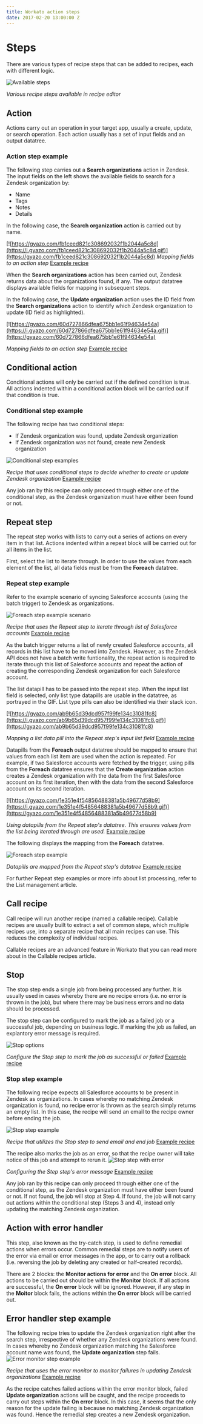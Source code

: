 ```yaml
---
title: Workato action steps
date: 2017-02-20 13:00:00 Z
---
```


# Steps
There are various types of recipe steps that can be added to recipes, each with different logic.

![Available steps](/_uploads/_recipes/steps/available_steps.png)

*Various recipe steps available in recipe editor*

## Action
Actions carry out an operation in your target app, usually a create, update, or search operation. Each action usually has a set of input fields and an output datatree.

### Action step example
The following step carries out a **Search organizations** action in Zendesk. The input fields on the left shows the available fields to search for a Zendesk organization by:
- Name
- Tags
- Notes
- Details

In the following case, the **Search organization** action is carried out by name.

[![https://gyazo.com/fb1ceed821c308692032f1b2044a5c8d](https://i.gyazo.com/fb1ceed821c308692032f1b2044a5c8d.gif)](https://gyazo.com/fb1ceed821c308692032f1b2044a5c8d)
*Mapping fields to an action step* [Example recipe](https://www.workato.com/recipes/480358)

When the **Search organizations** action has been carried out, Zendesk returns data about the organizations found, if any. The output datatree displays available fields for mapping in subsequent steps.

In the following case, the **Update organization** action uses the ID field from the **Search organizations** action to identify which Zendesk organization to update (ID field as highlighted).

[![https://gyazo.com/60d727866dfea675bb1e61f94634e54a](https://i.gyazo.com/60d727866dfea675bb1e61f94634e54a.gif)](https://gyazo.com/60d727866dfea675bb1e61f94634e54a)

*Mapping fields to an action step* [Example recipe](https://www.workato.com/recipes/480358)

## Conditional action
Conditional actions will only be carried out if the defined condition is true. All actions indented within a conditional action block will be carried out if that condition is true.

### Conditional step example
The following recipe has two conditional steps:
- If Zendesk organization was found, update Zendesk organization
- If Zendesk organization was not found, create new Zendesk organization

![Conditional step examples](/_uploads/_recipes/steps/conditional_step_examples.png)

*Recipe that uses conditional steps to decide whether to create or update Zendesk organization* [Example recipe](https://www.workato.com/recipes/480358)

Any job ran by this recipe can only proceed through either one of the conditional step, as the Zendesk organization must have either been found or not.

## Repeat step
The repeat step works with lists to carry out a series of actions on every item in that list. Actions indented within a repeat block will be carried out for all items in the list.

First, select the list to iterate through. In order to use the values from each element of the list, all data fields must be from the **Foreach** datatree.

### Repeat step example
Refer to the example scenario of syncing Salesforce accounts (using the batch trigger) to Zendesk as organizations.

![Foreach step example scenario](/_uploads/_recipes/steps/foreach_example_scenario.png)

*Recipe that uses the Repeat step to iterate through list of Salesforce accounts* [Example recipe](https://www.workato.com/recipes/480695)

As the batch trigger returns a list of newly created Salesforce accounts, all records in this list have to be moved into Zendesk. However, as the Zendesk API does not have a batch write funtionality, the repeat action is required to iterate through this list of Salesforce accounts and repeat the action of creating the corresponding Zendesk organization for each Salesforce account.

The list datapill has to be passed into the repeat step. When the input list field is selected, only list type datapills are usable in the datatree, as portrayed in the GIF. List type pills can also be identified via their stack icon.

[![https://gyazo.com/ab9b65d39dcd957f99fe134c31081fc8](https://i.gyazo.com/ab9b65d39dcd957f99fe134c31081fc8.gif)](https://gyazo.com/ab9b65d39dcd957f99fe134c31081fc8)

*Mapping a list data pill into the Repeat step's input list field* [Example recipe](https://www.workato.com/recipes/480695)

Datapills from the **Foreach** output datatree should be mapped to ensure that values from each list item are used when the action is repeated. For example, if two Salesforce accounts were fetched by the trigger, using pills from the **Foreach** datatree ensures that the **Create organization** action creates a Zendesk organization with the data from the first Salesforce account on its first iteration, then with the data from the second Salesforce account on its second iteration.

[![https://gyazo.com/1e351e4f54856488381a5b49677d58b9](https://i.gyazo.com/1e351e4f54856488381a5b49677d58b9.gif)](https://gyazo.com/1e351e4f54856488381a5b49677d58b9)

*Using datapills from the Repeat step's datatree. This ensures values from the list being iterated through are used.* [Example recipe](https://www.workato.com/recipes/480695)

The following displays the mapping from the **Foreach** datatree.

![Foreach step example](/_uploads/_recipes/steps/foreach_example.png)

*Datapills are mapped from the Repeat step's datatree* [Example recipe](https://www.workato.com/recipes/480695)

For further Repeat step examples or more info about list processing, refer to the List management article.

## Call recipe
Call recipe will run another recipe (named a callable recipe). Callable recipes are usually built to extract a set of common steps, which multiple recipes use, into a separate recipe that all main recipes can use. This reduces the complexity of individual recipes.

Callable recipes are an advanced feature in Workato that you can read more about in the Callable recipes article.

## Stop
The stop step ends a single job from being processed any further. It is usually used in cases whereby there are no recipe errors (i.e. no error is thrown in the job), but where there may be business errors and no data should be processed.

The stop step can be configured to mark the job as a failed job or a successful job, depending on business logic. If marking the job as failed, an explantory error message is required.

![Stop options](/_uploads/_recipes/steps/stop_options.png)

*Configure the Stop step to mark the job as successful or failed* [Example recipe](https://www.workato.com/recipes/480360)

### Stop step example
The following recipe expects all Salesforce accounts to be present in Zendesk as organizations. In cases whereby no matching Zendesk organization is found, no recipe error is thrown as the search simply returns an empty list. In this case, the recipe will send an email to the recipe owner before ending the job.

![Stop step example](/_uploads/_recipes/steps/stop_step_example.png)

*Recipe that utilizes the Stop step to send email and end job* [Example recipe](https://www.workato.com/recipes/480360)

The recipe also marks the job as an error, so that the recipe owner will take notice of this job and attempt to rerun it.
![Stop step with error](/_uploads/_recipes/steps/stop_with_error.png)

*Configuring the Step step's error message* [Example recipe](https://www.workato.com/recipes/480360)

Any job ran by this recipe can only proceed through either one of the conditional step, as the Zendesk organization must have either been found or not. If not found, the job will stop at Step 4. If found, the job will not carry out actions within the conditional step (Steps 3 and 4), instead only updating the matching Zendesk organization.

## Action with error handler
This step, also known as the try-catch step, is used to define remedial actions when errors occur. Common remedial steps are to notify users of the error via email or error messages in the app, or to carry out a rollback (i.e. reversing the job by deleting any created or half-created records).

There are 2 blocks: the **Monitor actions for error** and the **On error** block. All actions to be carried out should be within the **Monitor** block. If all actions are successful, the **On error** block will be ignored. However, if any step in the **Moitor** block fails, the actions within the **On error** block will be carried out.

## Error handler step example
The following recipe tries to update the Zendesk organization right after the search step, irrespective of whether any Zendesk organizations were found. In cases whereby no Zendesk organization matching the Salesforce account name was found, the **Update organization** step fails.
![Error monitor step example](/_uploads/_recipes/steps/error_monitor_example.png)

*Recipe that uses the error monitor to monitor failures in updating Zendesk organizations* [Example recipe](https://www.workato.com/recipes/480361)

As the recipe catches failed actions within the error monitor block, failed **Update organization** actions will be caught, and the recipe proceeds to carry out steps within the **On error** block. In this case, it seems that the only reason for the update failing is because no matching Zendesk organization was found. Hence the remedial step creates a new Zendesk organization.